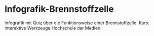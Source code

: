 # Infografik-Brennstoffzelle
Infografik mit Quiz über die Funktionsweise einer Brennstoffzelle.
Kurs: Interaktive Werkzeuge
Hochschule der Medien
